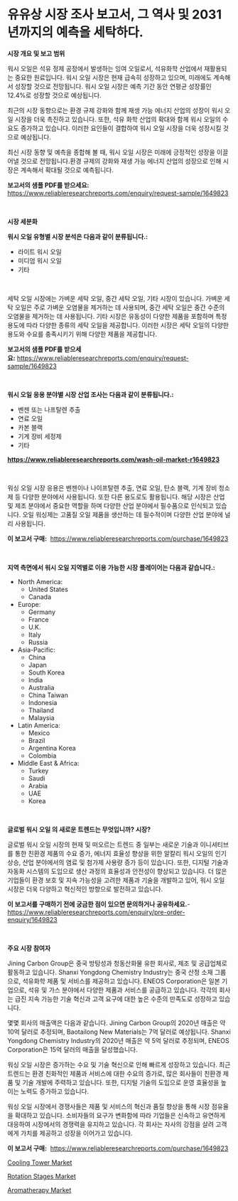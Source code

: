 <p><h1>유유상 시장 조사 보고서, 그 역사 및 2031년까지의 예측을 세탁하다.</h1></p><p><strong>시장 개요 및 보고 범위</strong></p>
<p><p>워시 오일은 석유 정제 공정에서 발생하는 잉여 오일로서, 석유화학 산업에서 재활용되는 중요한 원료입니다. 워시 오일 시장은 현재 급속히 성장하고 있으며, 미래에도 계속해서 성장할 것으로 전망됩니다. 워시 오일 시장은 예측 기간 동안 연평균 성장률인 12.4%로 성장할 것으로 예상됩니다.</p><p>최근의 시장 동향으로는 환경 규제 강화와 함께 재생 가능 에너지 산업의 성장이 워시 오일 시장을 더욱 촉진하고 있습니다. 또한, 석유 화학 산업의 확대와 함께 워시 오일의 수요도 증가하고 있습니다. 이러한 요인들이 결합하여 워시 오일 시장을 더욱 성장시킬 것으로 예상됩니다.</p><p>최신 시장 동향 및 예측을 종합해 볼 때, 워시 오일 시장은 미래에 긍정적인 성장을 이끌어낼 것으로 전망됩니다.환경 규제의 강화와 재생 가능 에너지 산업의 성장으로 인해 시장은 계속해서 확대될 것으로 예측됩니다.</p></p>
<p><strong>보고서의 샘플 PDF를 받으세요:</strong> <a href="https://www.reliableresearchreports.com/enquiry/request-sample/1649823">https://www.reliableresearchreports.com/enquiry/request-sample/1649823</a></p>
<p>&nbsp;</p>
<p><strong>시장 세분화</strong></p>
<p><strong>워시 오일 유형별 시장 분석은 다음과 같이 분류됩니다.:</strong></p>
<p><ul><li>라이트 워시 오일</li><li>미디엄 워시 오일</li><li>기타</li></ul></p>
<p>&nbsp;</p>
<p><p>세탁 오일 시장에는 가벼운 세탁 오일, 중간 세탁 오일, 기타 시장이 있습니다. 가벼운 세탁 오일은 주로 가벼운 오염물을 제거하는 데 사용되며, 중간 세탁 오일은 중간 수준의 오염물을 제거하는 데 사용됩니다. 기타 시장은 유동성이 다양한 제품을 포함하며 특정 용도에 따라 다양한 종류의 세탁 오일을 제공합니다. 이러한 시장은 세탁 오일의 다양한 용도와 수요를 충족시키기 위해 다양한 제품을 제공합니다.</p></p>
<p><strong>보고서의 샘플 PDF를 받으세요:</strong>&nbsp;<a href="https://www.reliableresearchreports.com/enquiry/request-sample/1649823">https://www.reliableresearchreports.com/enquiry/request-sample/1649823</a></p>
<p>&nbsp;</p>
<p><strong> 워시 오일 응용 분야별 시장 산업 조사는 다음과 같이 분류됩니다.:</strong></p>
<p><ul><li>벤젠 또는 나프탈렌 추출</li><li>연료 오일</li><li>카본 블랙</li><li>기계 장비 세정제</li><li>기타</li></ul></p>
<p><strong><a href="https://www.reliableresearchreports.com/wash-oil-market-r1649823">https://www.reliableresearchreports.com/wash-oil-market-r1649823</a></strong></p>
<p>&nbsp;</p>
<p><p>워싱 오일 시장 응용은 벤젠이나 나이프탈렌 추출, 연료 오일, 탄소 블랙, 기계 장비 청소제 등 다양한 분야에서 사용됩니다. 또한 다른 용도로도 활용됩니다. 해당 시장은 산업 및 제조 분야에서 중요한 역할을 하며 다양한 산업 분야에서 필수품으로 인식되고 있습니다. 오일 워싱제는 고품질 오일 제품을 생산하는 데 필수적이며 다양한 산업 분야에 널리 사용됩니다.</p></p>
<p><strong>이 보고서 구매:</strong>&nbsp; <a href="https://www.reliableresearchreports.com/purchase/1649823">https://www.reliableresearchreports.com/purchase/1649823</a></p>
<p>&nbsp;</p>
<p><strong>지역 측면에서 워시 오일 지역별로 이용 가능한 시장 플레이어는 다음과 같습니다.:</strong></p>
<p><ul>
    <li>
        North America:
        <ul>
            <li>United States</li>
            <li>Canada</li>
        </ul>
    </li>
    <li>
        Europe:
        <ul>
            <li>Germany</li>
            <li>France</li>
            <li>U.K.</li>
            <li>Italy</li>
            <li>Russia</li>
        </ul>
    </li>
    <li>
        Asia-Pacific:
        <ul>
            <li>China</li>
            <li>Japan</li>
            <li>South Korea</li>
            <li>India</li>
            <li>Australia</li>
            <li>China Taiwan</li>
            <li>Indonesia</li>
            <li>Thailand</li>
            <li>Malaysia</li>
        </ul>
    </li>
    <li>
        Latin America:
        <ul>
            <li>Mexico</li>
            <li>Brazil</li>
            <li>Argentina Korea</li>
            <li>Colombia</li>
        </ul>
    </li>
    <li>
        Middle East & Africa:
        <ul>
            <li>Turkey</li>
            <li>Saudi</li>
            <li>Arabia</li>
            <li>UAE</li>
            <li>Korea</li>
        </ul>
    </li>
    </ul></p>
<p>&nbsp;</p>
<p><strong>글로벌 워시 오일 의 새로운 트렌드는 무엇입니까? 시장?</strong></p>
<p><p>글로벌 워시 오일 시장의 현재 및 떠오르는 트렌드 중 일부는 새로운 기술과 이니셔티브를 통한 친환경 제품의 수요 증가, 에너지 효율성 향상을 위한 알칼리 워시 오일의 인기 상승, 산업 분야에서의 염료 및 첨가제 사용량 증가 등이 있습니다. 또한, 디지털 기술과 자동화 시스템의 도입으로 생산 과정의 효율성과 안전성이 향상되고 있습니다. 더 많은 기업들이 환경 보호 및 지속 가능성을 고려한 제품과 기술을 개발하고 있어, 워시 오일 시장은 더욱 다양하고 혁신적인 방향으로 발전하고 있습니다.</p></p>
<p><strong>이 보고서를 구매하기 전에 궁금한 점이 있으면 문의하거나 공유하세요.</strong>- <a href="https://www.reliableresearchreports.com/enquiry/pre-order-enquiry/1649823">https://www.reliableresearchreports.com/enquiry/pre-order-enquiry/1649823</a></p>
<p>&nbsp;</p>
<p><strong>주요 시장 참여자</strong></p>
<p><p>Jining Carbon Group은 중국 방탕성과 청동산화물 유한 회사로, 제조 및 공급업체로 활동하고 있습니다. Shanxi Yongdong Chemistry Industry는 중국 산청 소재 그룹으로, 석유화학 제품 및 서비스를 제공하고 있습니다. ENEOS Corporation은 일본 기업으로, 석유 및 가스 분야에서 다양한 제품과 서비스를 공급하고 있습니다. 각각의 회사는 급진 지속 가능한 기술 혁신과 고객 요구에 대한 높은 수준의 만족도로 성장하고 있습니다.</p><p>몇몇 회사의 매출액은 다음과 같습니다. Jining Carbon Group의 2020년 매출은 약 10억 달러로 추정되며, Baotailong New Materials는 7억 달러로 예상됩니다. Shanxi Yongdong Chemistry Industry의 2020년 매출은 약 5억 달러로 추정되며, ENEOS Corporation은 15억 달러의 매출을 달성했습니다.</p><p>워싱 오일 시장은 증가하는 수요 및 기술 혁신으로 인해 빠르게 성장하고 있습니다. 최근 트렌드는 환경 친화적인 제품과 서비스에 대한 수요의 증가로, 많은 회사들이 친환경 제품 및 기술 개발에 주력하고 있습니다. 또한, 디지털 기술의 도입으로 운영 효율성을 높이는 노력도 증가하고 있습니다.</p><p>워싱 오일 시장에서 경쟁사들은 제품 및 서비스의 혁신과 품질 향상을 통해 시장 점유율을 확대하고 있습니다. 소비자들의 요구가 변화함에 따라 기업들은 신속하고 유연하게 대응하여 시장에서의 경쟁력을 유지하고 있습니다. 각 회사는 자사의 강점을 살려 고객에게 가치를 제공하고 성장을 이어가고 있습니다.</p></p>
<p><strong>이 보고서 구매:</strong>&nbsp;&nbsp;<a href="https://www.reliableresearchreports.com/purchase/1649823">https://www.reliableresearchreports.com/purchase/1649823</a></p>
<p><p><a href="https://www.linkedin.com/pulse/cooling-tower-market-size-cagr-trends-2024-2030-amara-market-hziyc?trackingId=gtdMqagqBfLEtCBcaHIB%2Fw%3D%3D">Cooling Tower Market</a></p><p><a href="https://github.com/Hazelklievgspy6vdcsmu106w/Market-Research-Report-List-2/blob/main/rotation-stages-market.md">Rotation Stages Market</a></p><p><a href="https://www.linkedin.com/pulse/aromatherapy-market-furnishes-information-share-trends-growth-3z9fe?trackingId=v6awkfQ6qYnkB7YPYYWGcw%3D%3D">Aromatherapy Market</a></p></p>